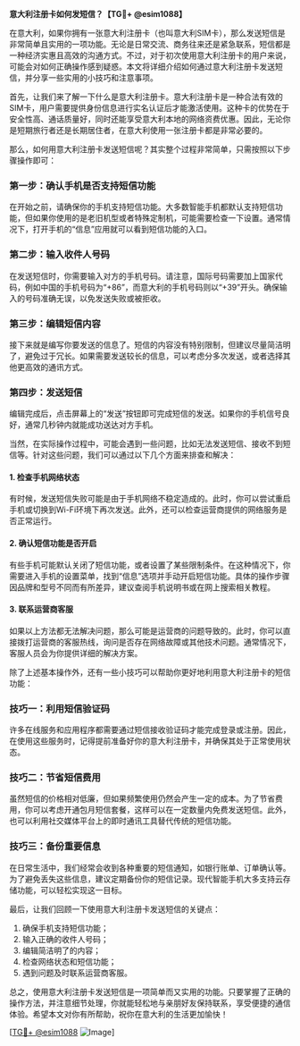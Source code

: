 **意大利注册卡如何发短信？【TG💪+ @esim1088】**

在意大利，如果你拥有一张意大利注册卡（也叫意大利SIM卡），那么发送短信是非常简单且实用的一项功能。无论是日常交流、商务往来还是紧急联系，短信都是一种经济实惠且高效的沟通方式。不过，对于初次使用意大利注册卡的用户来说，可能会对如何正确操作感到疑惑。本文将详细介绍如何通过意大利注册卡发送短信，并分享一些实用的小技巧和注意事项。

首先，让我们来了解一下什么是意大利注册卡。意大利注册卡是一种合法有效的SIM卡，用户需要提供身份信息进行实名认证后才能激活使用。这种卡的优势在于安全性高、通话质量好，同时还能享受意大利本地的网络资费优惠。因此，无论你是短期旅行者还是长期居住者，在意大利使用一张注册卡都是非常必要的。

那么，如何用意大利注册卡发送短信呢？其实整个过程非常简单，只需按照以下步骤操作即可：

### **第一步：确认手机是否支持短信功能**
在开始之前，请确保你的手机支持短信功能。大多数智能手机都默认支持短信功能，但如果你使用的是老旧机型或者特殊定制机，可能需要检查一下设置。通常情况下，打开手机的“信息”应用就可以看到短信功能的入口。

### **第二步：输入收件人号码**
在发送短信时，你需要输入对方的手机号码。请注意，国际号码需要加上国家代码，例如中国的手机号码为“+86”，而意大利的手机号码则以“+39”开头。确保输入的号码准确无误，以免发送失败或被拒收。

### **第三步：编辑短信内容**
接下来就是编写你要发送的信息了。短信的内容没有特别限制，但建议尽量简洁明了，避免过于冗长。如果需要发送较长的信息，可以考虑分多次发送，或者选择其他更高效的通讯方式。

### **第四步：发送短信**
编辑完成后，点击屏幕上的“发送”按钮即可完成短信的发送。如果你的手机信号良好，通常几秒钟内就能成功送达对方手机。

当然，在实际操作过程中，可能会遇到一些问题，比如无法发送短信、接收不到短信等。针对这些问题，我们可以通过以下几个方面来排查和解决：

#### **1. 检查手机网络状态**
有时候，发送短信失败可能是由于手机网络不稳定造成的。此时，你可以尝试重启手机或切换到Wi-Fi环境下再次发送。此外，还可以检查运营商提供的网络服务是否正常运行。

#### **2. 确认短信功能是否开启**
有些手机可能默认关闭了短信功能，或者设置了某些限制条件。在这种情况下，你需要进入手机的设置菜单，找到“信息”选项并手动开启短信功能。具体的操作步骤因品牌和型号不同而有所差异，建议查阅手机说明书或在网上搜索相关教程。

#### **3. 联系运营商客服**
如果以上方法都无法解决问题，那么可能是运营商的问题导致的。此时，你可以直接拨打运营商的客服热线，询问是否存在网络故障或其他技术问题。通常情况下，客服人员会为你提供详细的解决方案。

除了上述基本操作外，还有一些小技巧可以帮助你更好地利用意大利注册卡的短信功能：

### **技巧一：利用短信验证码**
许多在线服务和应用程序都需要通过短信接收验证码才能完成登录或注册。因此，在使用这些服务时，记得提前准备好你的意大利注册卡，并确保其处于正常使用状态。

### **技巧二：节省短信费用**
虽然短信的价格相对低廉，但如果频繁使用仍然会产生一定的成本。为了节省费用，你可以考虑开通包月短信套餐，这样可以在一定数量内免费发送短信。此外，也可以利用社交媒体平台上的即时通讯工具替代传统的短信功能。

### **技巧三：备份重要信息**
在日常生活中，我们经常会收到各种重要的短信通知，如银行账单、订单确认等。为了避免丢失这些信息，建议定期备份你的短信记录。现代智能手机大多支持云存储功能，可以轻松实现这一目标。

最后，让我们回顾一下使用意大利注册卡发送短信的关键点：
1. 确保手机支持短信功能；
2. 输入正确的收件人号码；
3. 编辑简洁明了的内容；
4. 检查网络状态和短信功能；
5. 遇到问题及时联系运营商客服。

总之，使用意大利注册卡发送短信是一项简单而又实用的功能。只要掌握了正确的操作方法，并注意细节处理，你就能轻松地与亲朋好友保持联系，享受便捷的通信体验。希望本文对你有所帮助，祝你在意大利的生活更加愉快！

[[TG💪+ @esim1088](https://t.me/s/esim1088) ![Image](https://i.postimg.cc/4NQfJmqS/Snipaste-2025-05-13-00-14-12.png)]